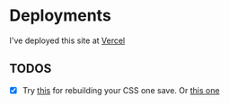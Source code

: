 # Deployments

I've deployed this site at [Vercel](https://nick-preston-portfolio.vercel.app/)


## TODOS
- [x] Try [this](https://blog.devgenius.io/three-ways-to-configure-tailwindcss-with-vanilla-html-js-7175e1b8758a) for rebuilding your CSS one save.  Or [this one](https://www.codingthesmartway.com/how-to-use-tailwind-css-with-vue-and-vite/)